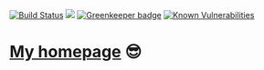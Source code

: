 [![Build Status](https://travis-ci.com/r3nya/r3nya.github.io.svg?branch=master)](https://travis-ci.com/r3nya/r3nya.github.io)
![](https://david-dm.org/r3nya/r3nya.github.io.svg)
[![Greenkeeper badge](https://badges.greenkeeper.io/r3nya/r3nya.github.io.svg)](https://greenkeeper.io/)
[![Known Vulnerabilities](https://snyk.io/test/github/r3nya/r3nya.github.io/badge.svg?targetFile=package.json)](https://snyk.io/test/github/r3nya/r3nya.github.io?targetFile=package.json)

# [My homepage](http://r3nya.ru) :sunglasses:
